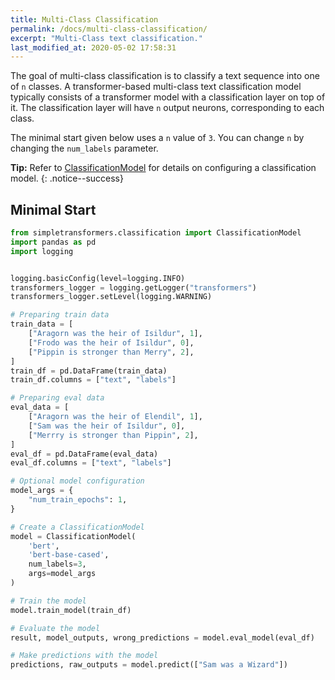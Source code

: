 ```yaml
---
title: Multi-Class Classification
permalink: /docs/multi-class-classification/
excerpt: "Multi-Class text classification."
last_modified_at: 2020-05-02 17:58:31
---
```


The goal of multi-class classification is to classify a text sequence into one of `n` classes. A transformer-based multi-class text classification model typically consists of a transformer model with a classification layer on top of it. The classification layer will have `n` output neurons, corresponding to each class.

The minimal start given below uses a `n` value of `3`. You can change `n` by changing the `num_labels` parameter.

**Tip:** Refer to [ClassificationModel](/docs/classification-models/#classificationmodel) for details on configuring a classification model.
{: .notice--success}

## Minimal Start

```python
from simpletransformers.classification import ClassificationModel
import pandas as pd
import logging


logging.basicConfig(level=logging.INFO)
transformers_logger = logging.getLogger("transformers")
transformers_logger.setLevel(logging.WARNING)

# Preparing train data
train_data = [
    ["Aragorn was the heir of Isildur", 1],
    ["Frodo was the heir of Isildur", 0],
    ["Pippin is stronger than Merry", 2],
]
train_df = pd.DataFrame(train_data)
train_df.columns = ["text", "labels"]

# Preparing eval data
eval_data = [
    ["Aragorn was the heir of Elendil", 1],
    ["Sam was the heir of Isildur", 0],
    ["Merrry is stronger than Pippin", 2],
]
eval_df = pd.DataFrame(eval_data)
eval_df.columns = ["text", "labels"]

# Optional model configuration
model_args = {
    "num_train_epochs": 1,
}

# Create a ClassificationModel
model = ClassificationModel(
    'bert',
    'bert-base-cased',
    num_labels=3,
    args=model_args
) 

# Train the model
model.train_model(train_df)

# Evaluate the model
result, model_outputs, wrong_predictions = model.eval_model(eval_df)

# Make predictions with the model
predictions, raw_outputs = model.predict(["Sam was a Wizard"])

```
